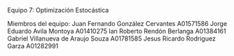 Equipo 7: Optimización Estocástica

Miembros del equipo: 
Juan Fernando González Cervantes A01571586
Jorge Eduardo Avila Montoya A01410275
Ian Roberto Rendón Berlanga A01384161
Gabriel Villanueva de Araujo Souza A01781585
Jesus Ricardo Rodriguez Garza A01282991
